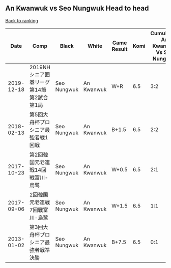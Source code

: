 ## An Kwanwuk vs Seo Nungwuk Head to head

[Back to ranking](../../index.md)




| **Date** | **Comp** | **Black** | **White** | **Game Result** | **Komi** | **Cumulative An Kwanwuk Vs Seo Nungwuk** | **An Kwanwuk Streak** | **Seo Nungwuk Streak** | 
| --- | --- | --- | --- | --- | --- | --- | --- | --- |
| 2019-12-18 | 2019NHシニア囲碁リーグ第14節第2試合第1局 | Seo Nungwuk | An Kwanwuk | W+R | 6.5 | 3:2 | 1 | 0 | 
| 2018-02-13 | 第5回大舟杯プロシニア最強者戦1回戦 | Seo Nungwuk | An Kwanwuk | B+1.5 | 6.5 | 2:2 | 0 | 1 | 
| 2017-10-23 | 第2回韓国元老連戦14回戦富川-烏鹭 | Seo Nungwuk | An Kwanwuk | W+0.5 | 6.5 | 2:1 | 2 | 0 | 
| 2017-09-06 | 2回韓国元老連戦7回戦富川-烏鹭 | Seo Nungwuk | An Kwanwuk | W+1.5 | 6.5 | 1:1 | 1 | 0 | 
| 2013-01-02 | 第3回大舟杯プロシニア最強者戦準決勝 | Seo Nungwuk | An Kwanwuk | B+7.5 | 6.5 | 0:1 | 0 | 1 |





